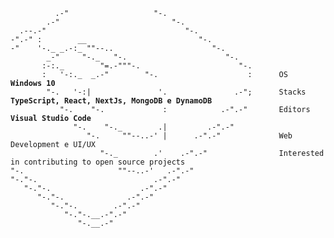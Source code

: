 <pre>
    <code>
          .-"                   "-.
        .-"                         "-.
  .--.-"                               "-.
-".-" :        __                         "-.
-"    '-._ _.-:_ ""--..                      "-.
        _-"     "-._   "-.                      "-. 
       :-:._        "=.-"""-.                      "-.
       :   '-:._  _.-"        "-.                    :      OS       <b>Windows 10</b>
        "-.   '-:|               '.               .-";      Stacks   <b>TypeScript, React, NextJs, MongoDB e DynamoDB</b>
           "-.    "-.             :            .-".-"       Editors  <b>Visual Studio Code</b>
              "-.    "-._        .|         .-".-"
                 "-.     ""--..-' |      .-".-"             Web Development e UI/UX
                    "-._        .'    .-".-"                Interested in contributing to open source projects
"-.                     ""--..-'   .-".-"
"-."-.                          .-".-"
   "-."-.                    .-".-"
      "-."-.              .-".-"
         "-."-.        .-".-"
            "-."-.__.-".-"
               "-.__.-"
    </code>
</pre>
